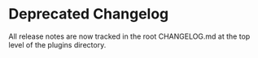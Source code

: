 # Deprecated Changelog

All release notes are now tracked in the root CHANGELOG.md at the top level of the plugins directory.
